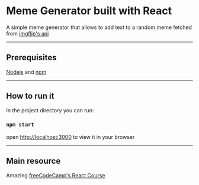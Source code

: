 
# Meme Generator built with React
A simple meme generator that allows to add text to
a random meme fetched from [imgflip's api](https://imgflip.com/)
***

## Prerequisites
[Nodejs](https://nodejs.org/) and [npm](https://www.npmjs.com/)
***

## How to run it
In the project directory you can run:
### `npm start`
open [http://localhost:3000](http://localhost:3000) to view it in your browser
***

## Main resource
Amazing [freeCodeCamp's React Course](https://youtu.be/bMknfKXIFA8?t=16897)
